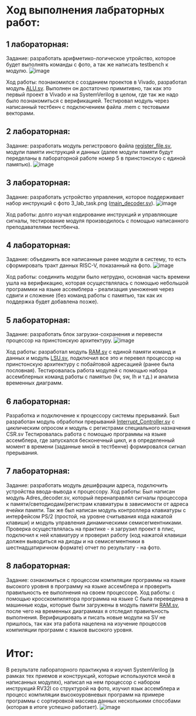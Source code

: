 # Ход выполнения лабраторных работ:

## 1 лабораторная:
Задание: разработать арифметико-логическое утройство, которое будет выполнять команды с фото, а так же написать testbench к модулю.
![image](https://user-images.githubusercontent.com/116370315/212534549-533d5842-3597-4873-b766-5f0f88408222.png)

Ход работы: познакомился с созданием проектов в Vivado, разработал модуль [ALU.sv](ALU.sv). Выполнен он достаточно примитивно, так как это первый проект в Vivado и на SystemVerilog в целом, где так же надо было познакомиться с верификацией. Тестировал модуль через написанный тестбенч с подключением файла .mem с тестовыми векторами.

## 2 лабораторная:
Задание: разработать модуль регистрового файла [register_file.sv](register_file.sv), модули памяти инструкций и данных (далее модули памяти будут переделаны в лабораторной работе номер 5 в принстонскую с единой памятью). 
![image](https://user-images.githubusercontent.com/116370315/212534641-5ff5d836-a1ef-4590-880b-ee71a703e0aa.png)

## 3 лабораторная:
Задание: разработать устройство управления, которое поддерживает набор инструкций с фото 3_lab_task.png ([main_decoder.sv](main_decoder.sv)). 
![image](https://user-images.githubusercontent.com/116370315/212534720-0083f4f6-aba0-4e1c-9050-1ed907fc9597.png)

Ход работы: долго изучал кодирование инструкций и управляющие сигналы, тестирование модуля производилось с помощью написанного преподавателями тестбенча.

## 4 лабораторная:
Задание: объединить все написанные ранее модули в систему, то есть сформировать тракт данных RISC-V, показанный на фото. 
![image](https://user-images.githubusercontent.com/116370315/212534796-8221b93f-7adb-477b-8381-ce48e74b592f.png)

Ход работы: соединить модули было нетрудно, основная часть времени ушла на верификацию, которая осуществлялась с помощью небольшой программки на языке ассемблера - реализация умножения через сдвиги и сложение (без команд работы с памятью, так как их поддержка будет добавлена позже).

## 5 лабораторная:
Задание: разработать блок загрузки-сохранения и перевести процессор на принстонскую архитектуру.
![image](https://user-images.githubusercontent.com/116370315/212535495-8ef5220a-4388-4e17-95a4-dc49a94152e3.png)

Ход работы: разработал модуль [RAM.sv](RAM.sv) с единой памяти команд и данных и модуль [LSU.sv](LSU.sv), подключил все это и перевел процессор на принстонскую архитектуру с побайтовой адресацией (ранее была пословная). Тестировалась работа модулей с помощью набора ассемблерных команд работы с памятью (lw, sw, lh и т.д.) и анализа временных диаграмм.

## 6 лабораторная:
Разработка и подключение к процессору системы прерываний. 
Был разработан модуль обработки прерываний [Interrupt_Controller.sv](Interrupt_Controller.sv) с циклическим опросом и модуль с регистрами специального назначения CSR.sv
Тестировалась работа с помощью программы на языке ассемблера, где запускался бесконечный цикл, и в определенный момент в времени (заданные мной в тестбенче) формировался сигнал прерывания.

## 7 лабораторная:
Задание: разработать модуль дешифрации адреса, подключить устройства ввода-вывода к процессору.
Ход работы:
Был написан модуль Adres_decoder.sv, который перенаправлял сигналы процессора к памяти/светодиодам/регистрам клавиатуры в зависимости от адреса ячейки памяти. Так же был написан модуль контроллера клавиатуры с интерфейсом PS/2 (простой,  на уровне считывания кода нажатой клавиши) и модуль управления динамическими семисегментниками.
Проверка осуществлялась на практике - я загрузил проект в плис, подключил к ней клавиатуру и проверил работу (код нажатой клавиши должен выводиться на диоды и на семисегментники в шестнадцатиричном формате) отчет по результату - на фото.

## 8 лабораторная:
Задание: ознакомиться с процессом компиляции программы на языке высокого уровня в программу на языке ассемблера и проверить правильность ее выполнения на своем процессоре. 
Ход работы: с помощью кросскомпилятора программа на языке С была переведена в машинные коды, которые были загружены в модуль памяти [RAM.sv](RAM.sv), после чего на временных диаграммах я отследил правильность выполнения. Верифицировать и писать новые модули на SV не пришлось, так как эта работа нацелена на изучение процессов компиляции программ с языков высокого уровня.

# Итог:
В результате лабораторного практикума я изучил SystemVerilog (в рамках тех приемов и конструкций, которые используются мной в написанных модулях), написал на нем процессор с набором инструкций RV32I со структурой на фото, изучил язык ассемблера и процесс компиляции высокоуровневых программ на примере программы с сортировкой массива данных несколькими способами (которая в итоге успешно работает).
![image](https://user-images.githubusercontent.com/116370315/212536698-8f3e629c-2ba1-402f-b45e-82f126f46c7c.png)
